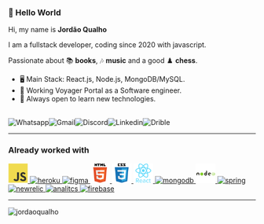 ### 👋 Hello World

Hi, my name is **Jordão Qualho**

I am a fullstack developer, coding since 2020 with javascript.

Passionate about 📚 **books**, 🎶 **music** and a good ♟️ **chess**. 

* 🖥️ Main Stack: React.js, Node.js, MongoDB/MySQL.
* 💼 Working Voyager Portal as a Software engineer.
* 🚀 Always open to learn new technologies. 

<br/>

<a target="_blank" href="https://api.whatsapp.com/send?phone=5544997000617">
  <img align="left" alt="Whatsapp"  src="https://img.shields.io/badge/WhatsApp-25D366?style=for-the-badge&logo=whatsapp&logoColor=white" />
</a>
<a target="_blank" href="mailto:jordaoqualho@gmail.com">
  <img align="left" alt="Gmail" src="https://img.shields.io/badge/Gmail-D14836?style=for-the-badge&logo=gmail&logoColor=white" />
</a>
<a target="_blank" href="https://discordapp.com/users/669384442196000768">
  <img align="left" alt="Discord" src="https://img.shields.io/badge/Discord-7289DA?style=for-the-badge&logo=discord&logoColor=white" />
</a>
<a target="_blank" href="https://www.linkedin.com/in/jord%C3%A3o-qualho-50557819b/">
  <img align="left" alt="Linkedin" src="https://img.shields.io/badge/LinkedIn-0077B5?style=for-the-badge&logo=linkedin&logoColor=white" />
</a>
<a target="_blank" href="https://dribbble.com/JordaoQualho">
  <img align="left" alt="Drible" src="https://img.shields.io/badge/Dribbble-EA4C89?style=for-the-badge&logo=dribbble&logoColor=white" />
</a>




<br/>

----

### **Already worked with**  
<p align="left">
  <a href="https://developer.mozilla.org/en-US/docs/Web/JavaScript" target="_blank">
    <img src="https://raw.githubusercontent.com/devicons/devicon/master/icons/javascript/javascript-original.svg" alt="javascript" width="40" height="40" />
  </a>
  <a href="https://heroku.com" target="_blank">
    <img src="https://www.vectorlogo.zone/logos/heroku/heroku-icon.svg" alt="heroku" width="40" height="40" />
  </a>
  <a href="https://www.figma.com/" target="_blank">
    <img src="https://www.vectorlogo.zone/logos/figma/figma-icon.svg" alt="figma" width="40" height="40" />
  </a>
  <a href="https://www.w3.org/html/" target="_blank">
    <img src="https://raw.githubusercontent.com/devicons/devicon/master/icons/html5/html5-original-wordmark.svg" alt="html5" width="40" height="40" />
  </a>
  <a href="https://www.w3schools.com/css/" target="_blank">
    <img src="https://raw.githubusercontent.com/devicons/devicon/master/icons/css3/css3-original-wordmark.svg" alt="css3" width="40" height="40" />
  </a>
  <a href="https://reactjs.org/" target="_blank">
    <img src="https://raw.githubusercontent.com/devicons/devicon/master/icons/react/react-original-wordmark.svg" alt="react" width="40" height="40" />
  </a>
  <a href="https://cdn.jsdelivr.net/gh/devicons/devicon/icons/mongodb/mongodb-original-wordmark.svg" target="_blank">
    <img src="https://cdn.jsdelivr.net/gh/devicons/devicon/icons/mongodb/mongodb-original-wordmark.svg" alt="mongodb" width="40" height="40" />
  </a>
  <a href="https://nodejs.org" target="_blank">
    <img src="https://raw.githubusercontent.com/devicons/devicon/master/icons/nodejs/nodejs-original-wordmark.svg" alt="nodejs" width="40" height="40" />
  </a>
  <a href="https://nextjs.org/" target="_blank">
    <img src="https://cdn.jsdelivr.net/gh/devicons/devicon/icons/nextjs/nextjs-original-wordmark.svg" alt="spring" width="40" height="40" />
  </a>
  <a href="https://newrelic.com/" target="_blank">
    <img src="https://www.vectorlogo.zone/logos/newrelic/newrelic-ar21.svg" alt="newrelic" width="80" height="40" />
  </a>
  <a href="https://analytics.google.com/analytics/web/" target="_blank">
    <img src="https://www.vectorlogo.zone/logos/google_analytics/google_analytics-ar21~old.svg" alt="analitcs" width="80" height="40" />
  </a>  
    <a href="[https://analytics.google.com/analytics/web/](https://firebase.google.com/?hl=pt-br)" target="_blank">
    <img src="https://www.vectorlogo.zone/logos/firebase/firebase-ar21.svg" alt="firebase" width="80" height="40" />
  </a> 
</p>

  
---- 

<p><img align="center" src="https://github-readme-streak-stats.herokuapp.com/?user=jordaoqualho&" alt="jordaoqualho" /></p>

